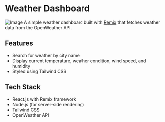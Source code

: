 # Weather Dashboard
![Image](https://github.com/user-attachments/assets/4d99faa8-8eea-489e-b238-80b6b8c59abe)
A simple weather dashboard built with [Remix](https://remix.run/) that fetches weather data from the OpenWeather API.

## Features
- Search for weather by city name
- Display current temperature, weather condition, wind speed, and humidity
- Styled using Tailwind CSS

## Tech Stack
- React.js with Remix framework
- Node.js (for server-side rendering)
- Tailwind CSS
- OpenWeather API
